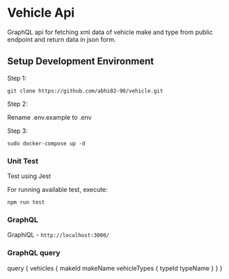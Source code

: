 # Vehicle Api

GraphQL api for fetching xml data of vehicle make and type from public endpoint and return data in json form. 

## Setup Development Environment

Step 1:

```
git clone https://github.com/abhi02-90/vehicle.git
```
Step 2:

Rename .env.example to .env

Step 3:

```
sudo docker-compose up -d
```
### Unit Test

Test using Jest

For running available test, execute:

```
npm run test
```

### GraphQL

GraphiQL - `http://localhost:3000/`


### GraphQL query

query {
        vehicles {
          makeId
          makeName
          vehicleTypes {
            typeId
            typeName
          }
        }
     }
     

